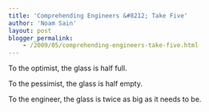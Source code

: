 ```yaml
---
title: 'Comprehending Engineers &#8212; Take Five'
author: 'Noam Sain'
layout: post
blogger_permalink:
    - /2009/05/comprehending-engineers-take-five.html
---
```


To the optimist, the glass is half full.

To the pessimist, the glass is half empty.

To the engineer, the glass is twice as big as it needs to be.